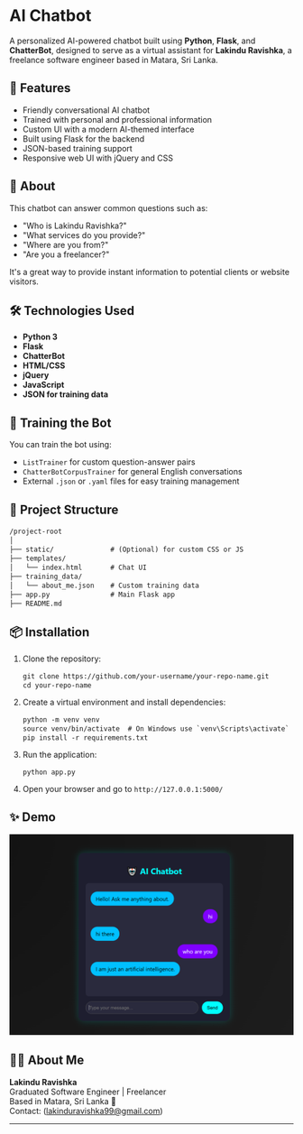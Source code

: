 # AI Chatbot

A personalized AI-powered chatbot built using **Python**, **Flask**, and **ChatterBot**, designed to serve as a virtual assistant for **Lakindu Ravishka**, a freelance software engineer based in Matara, Sri Lanka.

## 🚀 Features

- Friendly conversational AI chatbot
- Trained with personal and professional information
- Custom UI with a modern AI-themed interface
- Built using Flask for the backend
- JSON-based training support
- Responsive web UI with jQuery and CSS

## 📌 About

This chatbot can answer common questions such as:

- "Who is Lakindu Ravishka?"
- "What services do you provide?"
- "Where are you from?"
- "Are you a freelancer?"

It's a great way to provide instant information to potential clients or website visitors.

## 🛠️ Technologies Used

- **Python 3**
- **Flask**
- **ChatterBot**
- **HTML/CSS**
- **jQuery**
- **JavaScript**
- **JSON for training data**

## 🧠 Training the Bot

You can train the bot using:

- `ListTrainer` for custom question-answer pairs
- `ChatterBotCorpusTrainer` for general English conversations
- External `.json` or `.yaml` files for easy training management

## 📁 Project Structure

```
/project-root
│
├── static/              # (Optional) for custom CSS or JS
├── templates/
│   └── index.html       # Chat UI
├── training_data/
│   └── about_me.json    # Custom training data
├── app.py               # Main Flask app
├── README.md
```

## 📦 Installation

1. Clone the repository:
   ```
   git clone https://github.com/your-username/your-repo-name.git
   cd your-repo-name
   ```

2. Create a virtual environment and install dependencies:
   ```
   python -m venv venv
   source venv/bin/activate  # On Windows use `venv\Scripts\activate`
   pip install -r requirements.txt
   ```

3. Run the application:
   ```
   python app.py
   ```

4. Open your browser and go to `http://127.0.0.1:5000/`

## ✨ Demo

![Chat UI Screenshot](./images/main.png)

## 🙋‍♂️ About Me

**Lakindu Ravishka**  
Graduated Software Engineer | Freelancer  
Based in Matara, Sri Lanka 🌴  
Contact: (lakinduravishka99@gmail.com)

---

```
